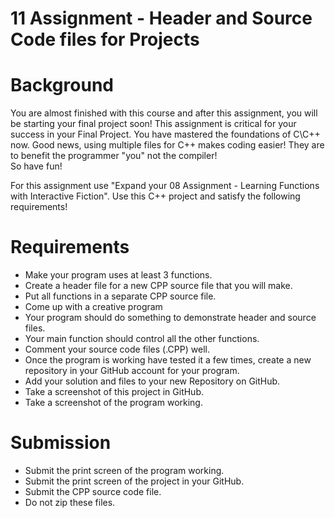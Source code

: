 # 11 Assignment - Header and Source Code files for Projects

# Background
You are almost finished with this course and after this assignment, you will be starting your final project soon! 
This assignment is critical for your success in your Final Project. You have mastered the foundations of C\C++ now. 
Good news, using multiple files for C++ makes coding easier! They are to benefit the programmer "you" not the compiler!  
So have fun!

For this assignment use "Expand your 08 Assignment - Learning Functions with Interactive Fiction". 
Use this C++ project and satisfy the following requirements!

# Requirements
* Make your program uses at least 3 functions.
* Create a header file for a new CPP source file that you will make.
* Put all functions in a separate CPP source file.
* Come up with a creative program
* Your program should do something to demonstrate header and source files. 
* Your main function should control all the other functions.
* Comment your source code files (.CPP) well. 
* Once the program is working have tested it a few times, create a new repository in your GitHub account for your program.
* Add your solution and files to your new Repository on GitHub.
* Take a screenshot of this project in GitHub.
* Take a screenshot of the program working.

# Submission
* Submit the print screen of the program working.
* Submit the print screen of the project in your GitHub.
* Submit the CPP source code file.
* Do not zip these files.
